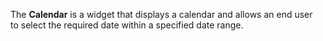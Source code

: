 The **Calendar** is&nbsp;a&nbsp;widget that displays a&nbsp;calendar and allows an&nbsp;end user to&nbsp;select the required date within a&nbsp;specified date range.